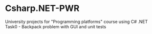 # Csharp.NET-PWR
University projects for "Programming platforms" course using C# .NET  
Task0 - Backpack problem with GUI and unit tests
